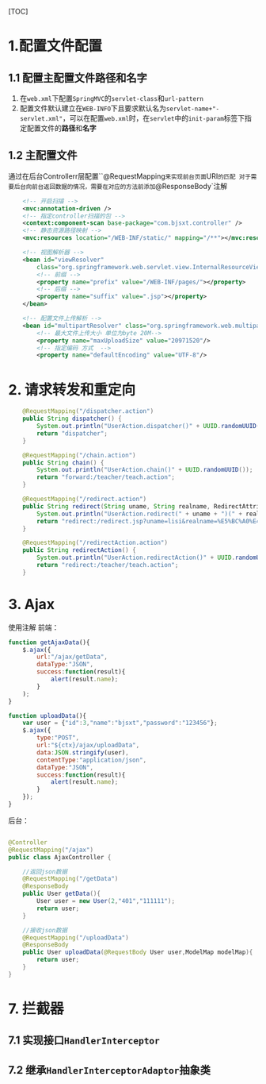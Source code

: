 [TOC]
# 1.配置文件配置
## 1.1 配置主配置文件路径和名字
1. 在`web.xml`下配置`SpringMVC`的`servlet-class`和`url-pattern`
2. 配置文件默认建立在`WEB-INFO`下且要求默认名为`servlet-name+"-servlet.xml"`，可以在配置`web.xml`时，在`servlet`中的`init-param`标签下指定配置文件的**路径**和**名字**

## 1.2 主配置文件
通过在后台Controllerr层配置``@RequestMapping`来实现前台页面`URI`的匹配
对于需要后台向前台返回数据的情况，需要在对应的方法前添加`@ResponseBody`注解


```xml
	<!-- 开启扫描 -->
	<mvc:annotation-driven />
	<!-- 指定controller扫描的包 -->
	<context:component-scan base-package="com.bjsxt.controller" />
	<!-- 静态资源路径映射 -->
	<mvc:resources location="/WEB-INF/static/" mapping="/**"></mvc:resources>

	<!-- 视图解析器 -->
	<bean id="viewResolver"
		class="org.springframework.web.servlet.view.InternalResourceViewResolver">
		<!-- 前缀 -->
		<property name="prefix" value="/WEB-INF/pages/"></property>
		<!-- 后缀 -->
		<property name="suffix" value=".jsp"></property>
	</bean>

	<!-- 配置文件上传解析 -->
	<bean id="multipartResolver" class="org.springframework.web.multipart.commons.CommonsMultipartResolver">
		<!-- 最大文件上传大小 单位为byte 20M-->
		<property name="maxUploadSize" value="20971520"/>
		<!-- 指定编码 方式  -->
		<property name="defaultEncoding" value="UTF-8"/>
```

# 2. 请求转发和重定向

```java
	@RequestMapping("/dispatcher.action")
	public String dispatcher() {
		System.out.println("UserAction.dispatcher()" + UUID.randomUUID());
		return "dispatcher";
	}

	@RequestMapping("/chain.action")
	public String chain() {
		System.out.println("UserAction.chain()" + UUID.randomUUID());
		return "forward:/teacher/teach.action";
	}

	@RequestMapping("/redirect.action")
	public String redirect(String uname, String realname, RedirectAttributes redirectAttributes) throws UnsupportedEncodingException {
		System.out.println("UserAction.redirect(" + uname + ")(" + realname + ")" + UUID.randomUUID());
		return "redirect:/redirect.jsp?uname=lisi&realname=%E5%BC%A0%E4%B8%89";
	}

	@RequestMapping("/redirectAction.action")
	public String redirectAction() {
		System.out.println("UserAction.redirectAction()" + UUID.randomUUID());
		return "redirect:/teacher/teach.action";
	}
```
# 3. Ajax
使用注解
前端：

```js
function getAjaxData(){
	$.ajax({
		url:"/ajax/getData",
		dataType:"JSON",
		success:function(result){
			alert(result.name);
		}
	);
}

function uploadData(){
	var user = {"id":3,"name":"bjsxt","password":"123456"};
	$.ajax({
		type:"POST",
		url:"${ctx}/ajax/uploadData",
		data:JSON.stringify(user),
		contentType:"application/json",
		dataType:"JSON",
		success:function(result){
			alert(result.name);
		}
	});
}
```

后台：

```java

@Controller
@RequestMapping("/ajax")
public class AjaxController {

	//返回json数据
	@RequestMapping("/getData")
	@ResponseBody
	public User getData(){
		User user = new User(2,"401","111111");
		return user;
	}

	//接收json数据
	@RequestMapping("/uploadData")
	@ResponseBody
	public User uploadData(@RequestBody User user,ModelMap modelMap){
		return user;
	}
}
```

# 7. 拦截器
## 7.1 实现接口`HandlerInterceptor`
## 7.2 继承`HandlerInterceptorAdaptor`抽象类
